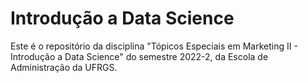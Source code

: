 # Introdução a Data Science
Este é o repositório da disciplina "Tópicos Especiais em Marketing II - Introdução a Data Science" do semestre 2022-2, da Escola de Administração da UFRGS.
